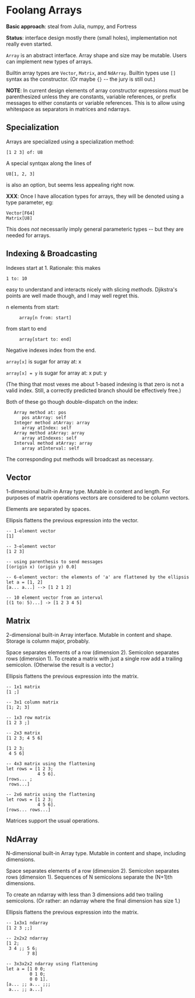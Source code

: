 # Foolang Arrays

**Basic approach**: steal from Julia, numpy, and Fortress

**Status**: interface design mostly there (small holes), implementation
not really even started.

`Array` is an abstract interface. Array shape and size may be mutable.
Users can implement new types of arrays.

Builtin array types are `Vector`, `Matrix`, and `NdArray`. Builtin types use
`[]` syntax as the constructor. (Or maybe `{}` -- the jury is still out.)

**NOTE**: In current design elements of array constructor expressions must be
parenthesized unless they are constants, variable references, or prefix messages
to either constants or variable references. This is to allow using whitespace as
separators in matrices and ndarrays.

## Specialization

Arrays are specialized using a specialization method:

    [1 2 3] of: U8

A special syntqax along the lines of

    U8[1, 2, 3]

is also an option, but seems less appealing right now.

**XXX**: Once I have allocation types for arrays, they will be denoted using a
type parameter, eg:

    Vector[F64]
    Matrix[U8]

This does _not_ necessarily imply general parameteric types -- but they
are needed for arrays.

## Indexing & Broadcasting

Indexes start at 1. Rationale: this makes

    1 to: 10

easy to understand and interacts nicely with slicing _methods_. Djikstra's points are well
made though, and I may well regret this.

n elements from start:

         array[n from: start]

from start to end

         array[start to: end]

Negative indexes index from the end.

`array[x]` is sugar for array at: x

`array[x] = y` is sugar for array at: x put: y

(The thing that most vexes me about 1-based indexing is that zero is not a valid
index. Still, a correctly predicted branch should be effectively free.)

Both of these go though double-dispatch on the index:

       Array method at: pos
          pos atArray: self
       Integer method atArray: array
          array atIndex: self
       Array method atArray: array
          array atIndexes: self
       Interval method atArray: array
          array atInterval: self

The corresponding put methods will broadcast as necessary.

## Vector

1-dimensional built-in Array type. Mutable in content and length. For
purposes of matrix operations vectors are considered to be column
vectors.

Elements are separated by spaces.

Ellipsis flattens the previous expression into the vector.

    -- 1-element vector
    [1]

    -- 3-element vector
    [1 2 3]

    -- using parenthesis to send messages
    [(origin x) (origin y) 0.0]

    -- 6-element vector: the elements of 'a' are flattened by the ellipsis
    let a = [1, 2]
    [a... a...] --> [1 2 1 2]

    -- 10 element vector from an interval
    [(1 to: 5)...] -> [1 2 3 4 5]

## Matrix

2-dimensional built-in Array interface. Mutable in content and shape.
Storage is column major, probably.

Space separates elements of a row (dimension 2). Semicolon separates
rows (dimension 1). To create a matrix with just a single row add a
trailing semicolon. (Otherwise the result is a vector.)

Ellipsis flattens the previous expression into the matrix.

    -- 1x1 matrix
    [1 ;]

    -- 3x1 column matrix
    [1; 2; 3]

    -- 1x3 row matrix
    [1 2 3 ;]

    -- 2x3 matrix
    [1 2 3; 4 5 6]

    [1 2 3;
     4 5 6]

    -- 4x3 matrix using the flattening
    let rows = [1 2 3;
                4 5 6].
    [rows... ;
     rows...]

    -- 2x6 matrix using the flattening
    let rows = [1 2 3;
                4 5 6].
    [rows... rows...]

Matrices support the usual operations.

## NdArray

N-dimensional built-in Array type. Mutable in content and shape, including
dimensions.

Space separates elements of a row (dimension 2). Semicolon separates
rows (dimension 1). Sequences of N semicolons separate the (N+1)th
dimensions.

To create an ndarray with less than 3 dimensions add two trailing semicolons.
(Or rather: an ndarray where the final dimension has size 1.)

Ellipsis flattens the previous expression into the matrix.

    -- 1x3x1 ndarray
    [1 2 3 ;;]

    -- 2x2x2 ndarray
    [1 2;
     3 4 ;; 5 6;
            7 8]

    -- 3x3x2x2 ndarray using flattening
    let a = [1 0 0;
             0 1 0;
             0 0 1].
    [a... ;; a... ;;;
     a... ;; a...]

